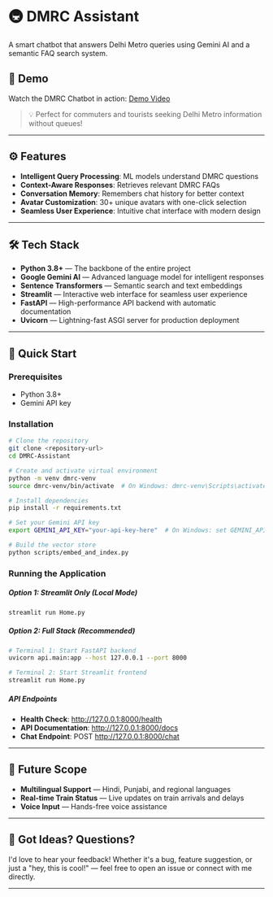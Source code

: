 # 🚇 DMRC Assistant

A smart chatbot that answers Delhi Metro queries using Gemini AI and a semantic FAQ search system.

## 🎥 Demo

Watch the DMRC Chatbot in action: [Demo Video](https://drive.google.com/file/d/18yudMKlaaqqnDFLzOuxcVqtZwS_Ox-il/view?usp=sharing)

> 💡 Perfect for commuters and tourists seeking Delhi Metro information without queues!

---

## ⚙️ Features 

- **Intelligent Query Processing**: ML models understand DMRC questions
- **Context-Aware Responses**: Retrieves relevant DMRC FAQs
- **Conversation Memory**: Remembers chat history for better context
- **Avatar Customization**: 30+ unique avatars with one-click selection
- **Seamless User Experience**: Intuitive chat interface with modern design

---

## 🛠️ Tech Stack

- **Python 3.8+** — The backbone of the entire project
- **Google Gemini AI** — Advanced language model for intelligent responses
- **Sentence Transformers** — Semantic search and text embeddings
- **Streamlit** — Interactive web interface for seamless user experience
- **FastAPI** — High-performance API backend with automatic documentation
- **Uvicorn** — Lightning-fast ASGI server for production deployment

---

## 🚀 Quick Start

### Prerequisites
- Python 3.8+
- Gemini API key

### Installation
```bash
# Clone the repository
git clone <repository-url>
cd DMRC-Assistant

# Create and activate virtual environment
python -m venv dmrc-venv
source dmrc-venv/bin/activate  # On Windows: dmrc-venv\Scripts\activate

# Install dependencies
pip install -r requirements.txt

# Set your Gemini API key
export GEMINI_API_KEY="your-api-key-here"  # On Windows: set GEMINI_API_KEY=your-api-key-here

# Build the vector store
python scripts/embed_and_index.py
```

### Running the Application

##### Option 1: Streamlit Only (Local Mode)
```bash
streamlit run Home.py
```

##### Option 2: Full Stack (Recommended)
```bash
# Terminal 1: Start FastAPI backend
uvicorn api.main:app --host 127.0.0.1 --port 8000

# Terminal 2: Start Streamlit frontend
streamlit run Home.py
```

##### API Endpoints
- **Health Check**: http://127.0.0.1:8000/health
- **API Documentation**: http://127.0.0.1:8000/docs
- **Chat Endpoint**: POST http://127.0.0.1:8000/chat

---

## 🔮 Future Scope

- **Multilingual Support** — Hindi, Punjabi, and regional languages
- **Real-time Train Status** — Live updates on train arrivals and delays
- **Voice Input** — Hands-free voice assistance

---

## 💬 Got Ideas? Questions?
I'd love to hear your feedback!
Whether it's a bug, feature suggestion, or just a "hey, this is cool!" — feel free to open an issue or connect with me directly. 

---
